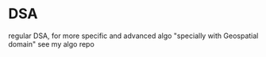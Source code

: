 # DSA
regular DSA, for more specific and advanced algo "specially with Geospatial domain" see my algo repo
